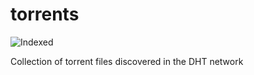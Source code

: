 torrents 
========
![Indexed](https://img.shields.io/badge/indexed-228467-blue)

Collection of torrent files discovered in the DHT network
